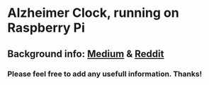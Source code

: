 # Alzheimer Clock, running on Raspberry Pi

## Background info: [Medium](https://medium.com/@Joshuan/how-a-raspberry-pi-improves-my-grandmas-life-b10cdce66c60#.k6uqnr4ev) & [Reddit](https://www.reddit.com/r/raspberry_pi/comments/4trnuc/how_a_raspberry_pi_improves_my_grandmas_life/)

### Please feel free to add any usefull information. Thanks!
